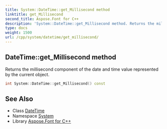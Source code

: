 ```yaml
---
title: System::DateTime::get_Millisecond method
linktitle: get_Millisecond
second_title: Aspose.Font for C++
description: 'System::DateTime::get_Millisecond method. Returns the millisecond component of the date and time value represented by the current object in C++.'
type: docs
weight: 1500
url: /cpp/system/datetime/get_millisecond/
---
```

## DateTime::get_Millisecond method


Returns the millisecond component of the date and time value represented by the current object.

```cpp
int System::DateTime::get_Millisecond() const
```

## See Also

* Class [DateTime](../)
* Namespace [System](../../)
* Library [Aspose.Font for C++](../../../)

